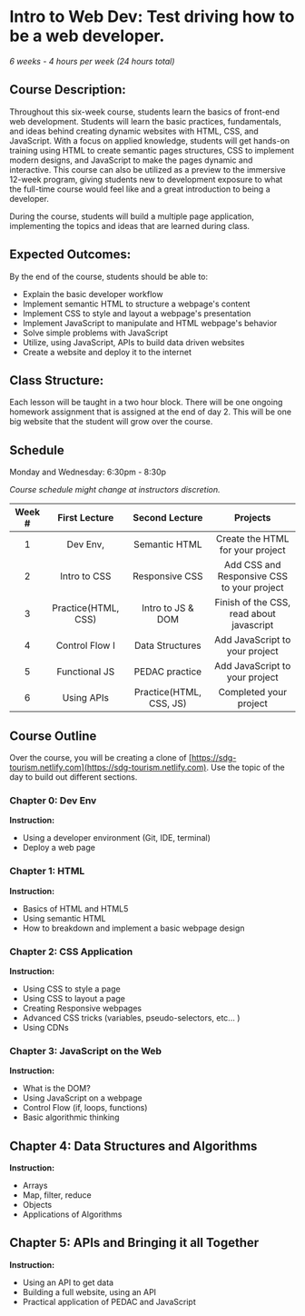 # Intro to Web Dev: Test driving how to be a web developer.

_6 weeks - 4 hours per week (24 hours total)_

## Course Description:

Throughout this six-week course, students learn the basics of front-end web development. Students will learn the basic practices, fundamentals, and ideas behind creating dynamic websites with HTML, CSS, and JavaScript. With a focus on applied knowledge, students will get hands-on training using HTML to create semantic pages structures, CSS to implement modern designs, and JavaScript to make the pages dynamic and interactive. This course can also be utilized as a preview to the immersive 12-week program, giving students new to development exposure to what the full-time course would feel like and a great introduction to being a developer.

During the course, students will build a multiple page application, implementing the topics and ideas that are learned during class.

## Expected Outcomes:

By the end of the course, students should be able to:

- Explain the basic developer workflow
- Implement semantic HTML to structure a webpage's content
- Implement CSS to style and layout a webpage's presentation
- Implement JavaScript to manipulate and HTML webpage's behavior
- Solve simple problems with JavaScript
- Utilize, using JavaScript, APIs to build data driven websites
- Create a website and deploy it to the internet

## Class Structure:

Each lesson will be taught in a two hour block. There will be one ongoing homework assignment that is assigned at the end of day 2. This will be one big website that the student will grow over the course.

## Schedule

Monday and Wednesday: 6:30pm - 8:30p

_Course schedule might change at instructors discretion._

| Week # |    First Lecture    |     Second Lecture      |                  Projects                  |
| :----: | :-----------------: | :---------------------: | :----------------------------------------: |
|   1    |      Dev Env,       |      Semantic HTML      |      Create the HTML for your project      |
|   2    |    Intro to CSS     |     Responsive CSS      | Add CSS and Responsive CSS to your project |
|   3    | Practice(HTML, CSS) |    Intro to JS & DOM    |  Finish of the CSS, read about javascript  |
|   4    |   Control Flow I    |     Data Structures     |       Add JavaScript to your project       |
|   5    |    Functional JS    |     PEDAC practice      |       Add JavaScript to your project       |
|   6    |     Using APIs      | Practice(HTML, CSS, JS) |           Completed your project           |

## Course Outline

Over the course, you will be creating a clone of [https://sdg-tourism.netlify.com](https://sdg-tourism.netlify.com). Use the topic of the day to build out different sections.

### Chapter 0: Dev Env

**Instruction:**

- Using a developer environment (Git, IDE, terminal)
- Deploy a web page

### Chapter 1: HTML

**Instruction:**

- Basics of HTML and HTML5
- Using semantic HTML
- How to breakdown and implement a basic webpage design

### Chapter 2: CSS Application

**Instruction:**

- Using CSS to style a page
- Using CSS to layout a page
- Creating Responsive webpages
- Advanced CSS tricks (variables, pseudo-selectors, etc... )
- Using CDNs

### Chapter 3: JavaScript on the Web

**Instruction:**

- What is the DOM?
- Using JavaScript on a webpage
- Control Flow (if, loops, functions)
- Basic algorithmic thinking

## Chapter 4: Data Structures and Algorithms

**Instruction:**

- Arrays
- Map, filter, reduce
- Objects
- Applications of Algorithms

## Chapter 5: APIs and Bringing it all Together

**Instruction:**

- Using an API to get data
- Building a full website, using an API
- Practical application of PEDAC and JavaScript
